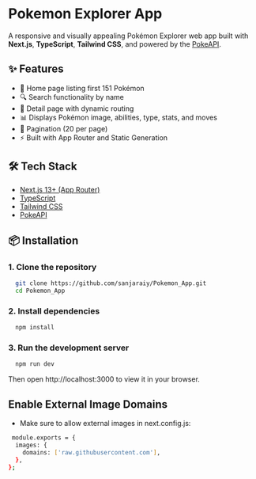 # Pokemon Explorer App

A responsive and visually appealing Pokémon Explorer web app built with **Next.js**, **TypeScript**, **Tailwind CSS**, and powered by the [PokeAPI](https://pokeapi.co/).

## ✨ Features
- 🧾 Home page listing first 151 Pokémon
- 🔍 Search functionality by name
- 📄 Detail page with dynamic routing
- 📊 Displays Pokémon image, abilities, type, stats, and moves
- 📖 Pagination (20 per page)
- ⚡ Built with App Router and Static Generation

## 🛠️ Tech Stack

- [Next.js 13+ (App Router)](https://nextjs.org/)
- [TypeScript](https://www.typescriptlang.org/)
- [Tailwind CSS](https://tailwindcss.com/)
- [PokeAPI](https://pokeapi.co/)


## 📦 Installation

### 1. Clone the repository
```bash
  git clone https://github.com/sanjaraiy/Pokemon_App.git
  cd Pokemon_App
```

### 2. Install dependencies
```bash
  npm install
```

### 3. Run the development server
```bash
  npm run dev
```
Then open http://localhost:3000 to view it in your browser.

## Enable External Image Domains
- Make sure to allow external images in next.config.js:
```bash
 module.exports = {
  images: {
    domains: ['raw.githubusercontent.com'],
  },
};
```